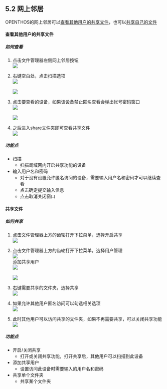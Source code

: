 ## 5.2 网上邻居
OPENTHOS的网上邻居可以[查看其他用户的共享文件](#查看其他用户的共享文件)，也可以[共享自己的文件](#共享文件)

#### 查看其他用户的共享文件
##### 如何查看
   1. 点击文件管理器左侧网上邻居按钮  
![](../pic/soft/filemanager/samba_entry.png)

   2. 右键空白处，点击扫描选项  
![](../pic/soft/filemanager/samba_search1.png)<br />  
![](../pic/soft/filemanager/samba_search2.png)

   3. 点击要查看的设备，如果该设备禁止匿名查看会弹出帐号密码窗口  
![](../pic/soft/filemanager/samba_list.png)<br />  
![](../pic/soft/filemanager/samba_passwd.png)

   4. 之后进入share文件夹即可查看共享文件   
![](../pic/soft/filemanager/samba_share.png)   

##### 功能点
   - 扫描  
      - 扫描局域网内开启共享功能的设备
   - 输入用户名和密码
      - 对于没有设置允许匿名访问的设备，需要输入用户名和密码才可以继续查看
      - 点击确定提交输入信息
      - 点击取消关闭窗口
      
#### 共享文件
##### 如何共享
   1. 点击文件管理器上方的齿轮打开下拉菜单，选择开启共享  
![](../pic/soft/filemanager/samba_start.png)

   2. 点击文件管理器上方的齿轮打开下拉菜单，选择用户管理  
![](../pic/soft/filemanager/samba_userManage.png)  
添加共享用户  
![](../pic/soft/filemanager/samba_adduser.png)<br />  
![](../pic/soft/filemanager/samba_adduser2.png)

   3. 右键需要共享的文件夹，选择共享  
![](../pic/soft/filemanager/samba_sharefold.png)

   4. 如果允许其他用户匿名访问可以勾选相关选项  
![](../pic/soft/filemanager/samba_sharefold2.png)

   5. 此时其他用户可以访问共享的文件夹，如果不再需要共享，可以关闭共享功能  
![](../pic/soft/filemanager/samba_stop.png)

##### 功能点
   - 开启/关闭共享
      - 打开或关闭共享功能，打开共享后，其他用户可以扫描到此设备
   - 添加共享用户
      - 设置访问此设备时需要输入的用户名和密码
   - 共享单个文件夹
      - 共享某个文件夹
